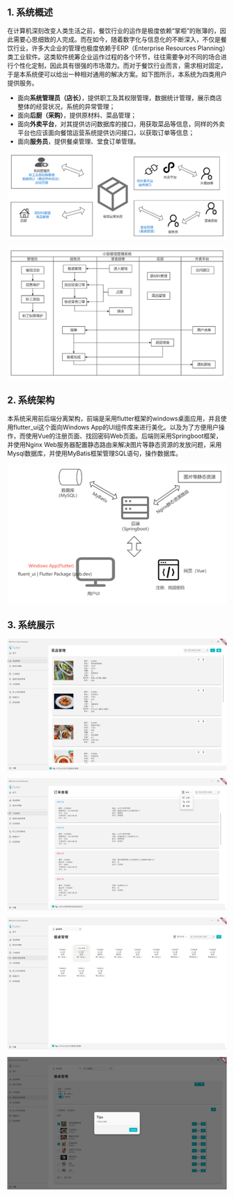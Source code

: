 ## 1. 系统概述

在计算机深刻改变人类生活之前，餐饮行业的运作是极度依赖“掌柜”的账簿的，因此需要心思细致的人完成。而在如今，随着数字化与信息化的不断深入，不仅是餐饮行业，许多大企业的管理也极度依赖于ERP（Enterprise Resources Planning）类工业软件。这类软件统筹企业运作过程的各个环节，往往需要争对不同的场合进行个性化定制，因此具有很强的市场潜力。而对于餐饮行业而言，需求相对固定，于是本系统便可以给出一种相对通用的解决方案。如下图所示，本系统为四类用户提供服务。

-  面向**系统管理员（店长）**，提供职工及其权限管理，数据统计管理，展示商店整体的经营状况，系统的异常管理；
- 面向**后厨（采购）**，提供原材料、菜品管理；
- 面向**外卖平台**，对其提供访问数据库的接口，用获取菜品等信息，同样的外卖平台也应该面向餐馆运营系统提供访问接口，以获取订单等信息；
- 面向**服务员**，提供餐桌管理、堂食订单管理。

![img](assets/6.png)

![img](assets/7.png)

## 2. 系统架构

本系统采用前后端分离架构，前端是采用flutter框架的windows桌面应用，并且使用flutter_ui这个面向Windows App的UI组件库来进行美化。以及为了方便用户操作，而使用Vue的注册页面、找回密码Web页面。后端则采用Springboot框架，并使用Nginx Web服务器配置静态路由来解决图片等静态资源的发放问题，采用Mysql数据库，并使用MyBatis框架管理SQL语句，操作数据库。

![img](assets/8.png)

## 3. 系统展示

![img](assets/1.png)

![img](assets/2.png)

![img](assets/3.png)

![img](assets/4.png)
